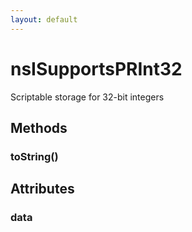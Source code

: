 ```yaml
---
layout: default
---
```


# nsISupportsPRInt32 #
  
Scriptable storage for 32-bit integers  
  

## Methods ##

### toString() ###

## Attributes ##

### data ###
